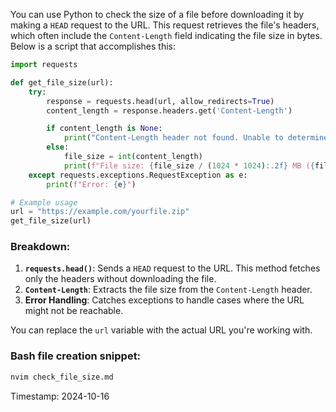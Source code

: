 You can use Python to check the size of a file before downloading it by making a `HEAD` request to the URL. This request retrieves the file's headers, which often include the `Content-Length` field indicating the file size in bytes. Below is a script that accomplishes this:

```python
import requests

def get_file_size(url):
    try:
        response = requests.head(url, allow_redirects=True)
        content_length = response.headers.get('Content-Length')

        if content_length is None:
            print("Content-Length header not found. Unable to determine file size.")
        else:
            file_size = int(content_length)
            print(f"File size: {file_size / (1024 * 1024):.2f} MB ({file_size} bytes)")
    except requests.exceptions.RequestException as e:
        print(f"Error: {e}")

# Example usage
url = "https://example.com/yourfile.zip"
get_file_size(url)
```

### Breakdown:

1. **`requests.head()`**: Sends a `HEAD` request to the URL. This method fetches only the headers without downloading the file.
2. **`Content-Length`**: Extracts the file size from the `Content-Length` header.
3. **Error Handling**: Catches exceptions to handle cases where the URL might not be reachable.

You can replace the `url` variable with the actual URL you're working with.

### Bash file creation snippet:

```bash
nvim check_file_size.md
```

Timestamp: 2024-10-16

